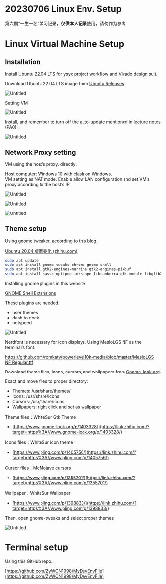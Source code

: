 # 20230706 Linux Env. Setup

第六期“一生一芯”学习记录，**仅供本人记录**使用，请勿作为参考

# Linux Virtual Machine Setup

## Installation

Install Ubuntu 22.04 LTS for ysyx project workflow and Vivado design suit.

Download Ubuntu 22.04 LTS image from [Ubuntu Releases](https://releases.ubuntu.com/).

![Untitled](IMAGE/Untitled.png)

Setting VM

![Untitled](IMAGE/Untitled%201.png)

Install, and remember to turn off the auto-update mentioned in lecture notes (PA0).

![Untitled](IMAGE/Untitled%202.png)

## Network Proxy setting

VM using the host’s proxy. directly:

Host computer: Windows 10 with clash on Windows.  
VM setting as NAT mode.  Enable allow LAN configuration and set VM’s proxy according to the host’s IP.

![Untitled](IMAGE/Untitled%203.png)

![Untitled](IMAGE/Untitled%204.png)

![Untitled](IMAGE/Untitled%205.png)

## Theme setup

Using gnome tweaker, according to this blog

[Ubuntu 20.04 桌面美化 (zhihu.com)](https://www.zhihu.com/tardis/zm/art/176977192?source_id=1003)

```bash
sudo apt update
sudo apt install gnome-tweaks chrome-gnome-shell
sudo apt install gtk2-engines-murrine gtk2-engines-pixbuf 
sudo apt install sassc optipng inkscape libcanberra-gtk-module libglib2.0-dev libxml2-utils
```

Installing gnome plugins in this website

[GNOME Shell Extensions](https://extensions.gnome.org/)

These plugins are needed.

- user themes
- dash to dock
- netspeed

![Untitled](IMAGE/Untitled%206.png)

Nerdfont is necessary for icon displays.  Using MesloLGS NF as the terminal’s font.

[https://github.com/romkatv/powerlevel10k-media/blob/master/MesloLGS NF Regular.ttf](https://github.com/romkatv/powerlevel10k-media/blob/master/MesloLGS%20NF%20Regular.ttf)

Download theme files, icons, cursors, and wallpapers from [Gnome-look.org](https://www.gnome-look.org/browse/).

Exact and move files to proper directory:

- Themes: /usr/share/themes/
- Icons: /usr/share/icons
- Cursors: /usr/share/icons
- Wallpapers: right click and set as wallpaper

Theme files：WhiteSur Gtk Theme

- [https://www.gnome-look.org/p/1403328/](https://link.zhihu.com/?target=https%3A//www.gnome-look.org/p/1403328/)

Icons files：WhiteSur icon theme

- [https://www.pling.com/p/1405756/](https://link.zhihu.com/?target=https%3A//www.pling.com/p/1405756/)

Cursor files：McMojave cursors

- [https://www.pling.com/p/1355701/](https://link.zhihu.com/?target=https%3A//www.pling.com/p/1355701/)

Wallpaper：WhiteSur Wallpaper

- [https://www.pling.com/p/1398833/](https://link.zhihu.com/?target=https%3A//www.pling.com/p/1398833/)

Then, open gnome-tweaks and select proper themes

![Untitled](IMAGE/Untitled%207.png)

# Terminal setup

Using this GitHub repo. 

[https://github.com/ZyWCN1998/MyDevEnvFile](https://github.com/ZyWCN1998/MyDevEnvFile)